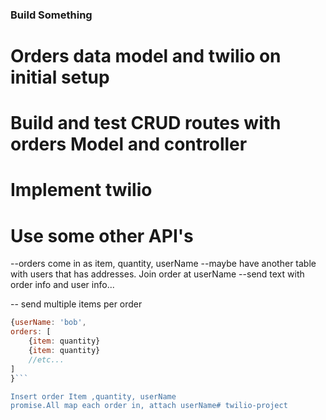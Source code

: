 ### Build Something
# Orders data model and twilio on initial setup
# Build and test CRUD routes with orders Model and controller
# Implement twilio 
# Use some other API's


--orders come in as item, quantity, userName
    --maybe have another table with users that has addresses. Join order at userName
    --send text with order info and user info...

-- send multiple items per order 
``` js
{userName: 'bob',
orders: [
    {item: quantity}
    {item: quantity}
    //etc...
]
}```

Insert order Item ,quantity, userName
promise.All map each order in, attach userName# twilio-project
